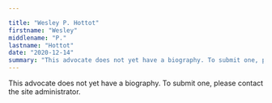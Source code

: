 ```yaml
---

title: "Wesley P. Hottot"
firstname: "Wesley"
middlename: "P."
lastname: "Hottot"
date: "2020-12-14"
summary: "This advocate does not yet have a biography. To submit one, please contact the site administrator."
---
```

This advocate does not yet have a biography. To submit one, please contact the site administrator.

